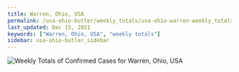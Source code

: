 ```yaml
---
title: Warren, Ohio, USA
permalink: /usa-ohio-butler/weekly_totals/usa-ohio-warren-weekly_totals.html
last_updated: Dec 15, 2021
keywords: ["Warren, Ohio, USA", "weekly totals"]
sidebar: usa-ohio-butler_sidebar
---
```


![Weekly Totals of Confirmed Cases for Warren, Ohio, USA](/covid_tracker/images/graphs/usa-ohio-warren-weekly_totals_graph.png)
